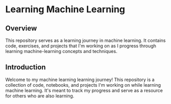 # Learning Machine Learning
## Overview
This repository serves as a learning journey in machine learning. It contains code, exercises, and projects that I'm working on as I progress through learning machine-learning concepts and techniques.  

## Introduction
Welcome to my machine learning learning journey! This repository is a collection of code, notebooks, and projects I'm working on while learning machine learning. 
It's meant to track my progress and serve as a resource for others who are also learning.


